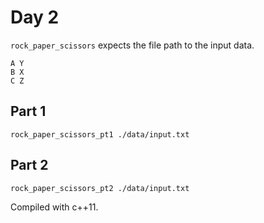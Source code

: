 # Day 2
`rock_paper_scissors` expects the file path to the input data.

    A Y
    B X
    C Z

## Part 1
`rock_paper_scissors_pt1 ./data/input.txt`
## Part 2
`rock_paper_scissors_pt2 ./data/input.txt`

Compiled with c++11. 
